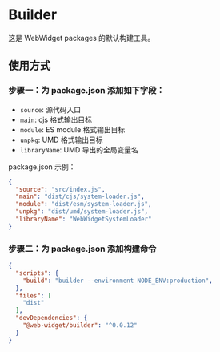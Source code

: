 # Builder

这是 WebWidget packages 的默认构建工具。

## 使用方式

### 步骤一：为 package.json 添加如下字段：

* `source`: 源代码入口
* `main`: cjs 格式输出目标
* `module`: ES module 格式输出目标
* `unpkg`: UMD 格式输出目标
* `libraryName`: UMD 导出的全局变量名

package.json 示例：

```json
{
  "source": "src/index.js",
  "main": "dist/cjs/system-loader.js",
  "module": "dist/esm/system-loader.js",
  "unpkg": "dist/umd/system-loader.js",
  "libraryName": "WebWidgetSystemLoader"
}
```

### 步骤二：为 package.json 添加构建命令

```json
{
  "scripts": {
    "build": "builder --environment NODE_ENV:production",
  },
  "files": [
    "dist"
  ],
  "devDependencies": {
    "@web-widget/builder": "^0.0.12"
  }
}
```
